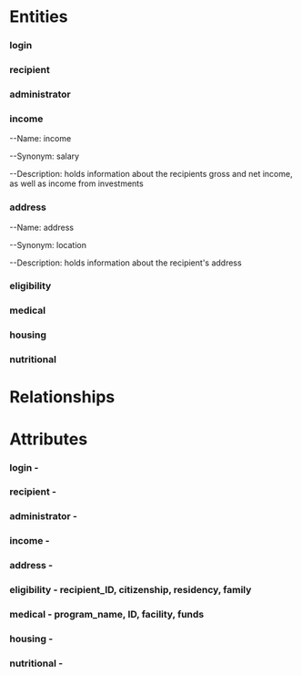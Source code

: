 # Entities

### login

### recipient

### administrator

### income
--Name: income

--Synonym: salary

--Description: holds information about the recipients gross and net income, as well as income from investments


### address
--Name: address

--Synonym: location

--Description: holds information about the recipient's address


### eligibility

### medical

### housing

### nutritional

# Relationships

# Attributes

### login - 

### recipient - 

### administrator - 

### income - 

### address - 

### eligibility - recipient_ID, citizenship, residency, family

### medical - program_name, ID, facility, funds

### housing - 

### nutritional - 
